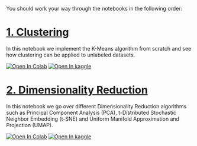 You should work your way through the notebooks in the following order:

# [1. Clustering](https://github.com/SharifiZarchi/Introduction_to_Machine_Learning/blob/main/Jupyter_Notebooks/Chapter_02_Unsupervised_Learning/Clustering.ipynb)
In this notebook we implement the K-Means algorithm from scratch and see how clustering can be applied to unlabeled datasets.

[![Open In Colab](https://colab.research.google.com/assets/colab-badge.svg)](https://colab.research.google.com/github/SharifiZarchi/Introduction_to_Machine_Learning/blob/main/Jupyter_Notebooks/Chapter_02_Unsupervised_Learning/Clustering.ipynb)
[![Open In kaggle](https://kaggle.com/static/images/open-in-kaggle.svg)](https://kaggle.com/kernels/welcome?src=https://raw.githubusercontent.com/SharifiZarchi/Introduction_to_Machine_Learning/main/Jupyter_Notebooks/Chapter_02_Unsupervised_Learning/Clustering.ipynb)


# [2. Dimensionality Reduction](https://github.com/SharifiZarchi/Introduction_to_Machine_Learning/blob/main/Jupyter_Notebooks/Chapter_02_Unsupervised_Learning/DimensionalityReduction.ipynb)
In this notebook we go over different Dimensionality Reduction algorithms such as Principal Component Analysis (PCA), t-Distributed Stochastic Neighbor Embedding (t-SNE) and Uniform Manifold Approximation and Projection (UMAP).

[![Open In Colab](https://colab.research.google.com/assets/colab-badge.svg)](https://colab.research.google.com/github/SharifiZarchi/Introduction_to_Machine_Learning/blob/main/Jupyter_Notebooks/Chapter_02_Unsupervised_Learning/DimensionalityReduction.ipynb)
[![Open In kaggle](https://kaggle.com/static/images/open-in-kaggle.svg)](https://kaggle.com/kernels/welcome?src=https://raw.githubusercontent.com/SharifiZarchi/Introduction_to_Machine_Learning/main/Jupyter_Notebooks/Chapter_02_Unsupervised_Learning/DimensionalityReduction.ipynb)

